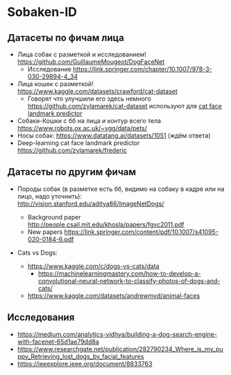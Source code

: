 # Sobaken-ID

## Датасеты по фичам лица
- Лица собак с разметкой и исследованием! https://github.com/GuillaumeMougeot/DogFaceNet
    - Исследование https://link.springer.com/chapter/10.1007/978-3-030-29894-4_34
- Лица кошек с разметкой! https://www.kaggle.com/datasets/crawford/cat-dataset
    - Говорят что улучшили его здесь немного https://github.com/zylamarek/cat-dataset используют для [cat face landmark predictor](https://github.com/zylamarek/frederic)
- Собаки-Кошки с бб на лица и контур всего тела https://www.robots.ox.ac.uk/~vgg/data/pets/
- Носы собак: https://www.datatang.ai/datasets/1051 (ждём ответа)
- Deep-learning cat face landmark predictor https://github.com/zylamarek/frederic
  
## Датасеты по другим фичам
- Породы собак (в разметке есть бб, видимо на собаку в кадре или на лицо, надо уточнить): http://vision.stanford.edu/aditya86/ImageNetDogs/
    - Background paper http://people.csail.mit.edu/khosla/papers/fgvc2011.pdf
    - New papers https://link.springer.com/content/pdf/10.1007/s41095-020-0184-6.pdf

- Cats vs Dogs:
    - https://www.kaggle.com/c/dogs-vs-cats/data
        - https://machinelearningmastery.com/how-to-develop-a-convolutional-neural-network-to-classify-photos-of-dogs-and-cats/
    - https://www.kaggle.com/datasets/andrewmvd/animal-faces


## Исследования
- https://medium.com/analytics-vidhya/building-a-dog-search-engine-with-facenet-65d1ae79dd8a
- https://www.researchgate.net/publication/282790234_Where_is_my_puppy_Retrieving_lost_dogs_by_facial_features
- https://ieeexplore.ieee.org/document/8833763
